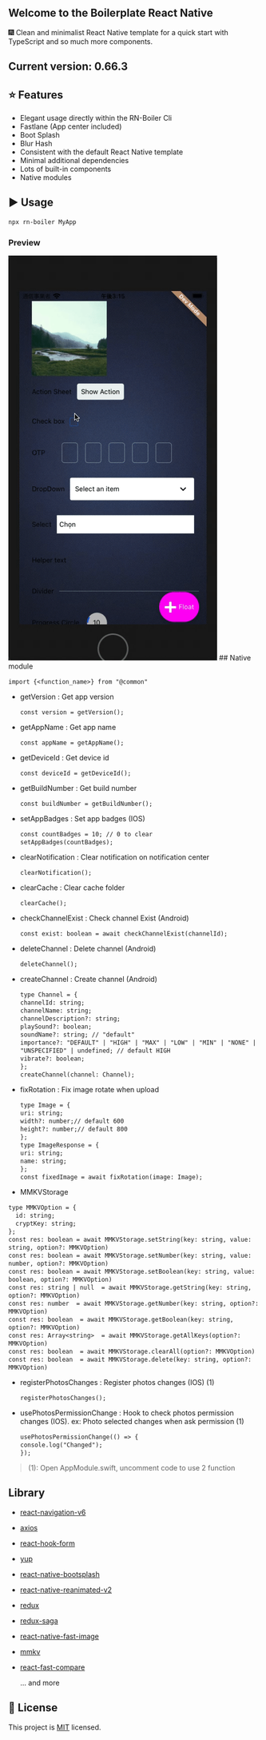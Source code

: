 ## Welcome to the Boilerplate React Native

:fireworks: Clean and minimalist React Native template for a quick start with TypeScript and so much more components.

## Current version: 0.66.3

## :star: Features

- Elegant usage directly within the RN-Boiler Cli
- Fastlane (App center included)
- Boot Splash
- Blur Hash
- Consistent with the default React Native template
- Minimal additional dependencies
- Lots of built-in components
- Native modules

## :arrow_forward: Usage

```sh
npx rn-boiler MyApp
```

<h3>Preview</h3>
<img src="./preview.gif">
## Native module

```
import {<function_name>} from "@common" 
```

- getVersion : Get app version

    ```tsx
    const version = getVersion(); 
    ```

- getAppName : Get app name

    ```tsx
    const appName = getAppName(); 
    ```

- getDeviceId : Get device id

    ```tsx
    const deviceId = getDeviceId(); 
    ```

- getBuildNumber : Get build number

    ```tsx
    const buildNumber = getBuildNumber(); 
    ```

- setAppBadges : Set app badges (IOS)

    ```tsx
    const countBadges = 10; // 0 to clear
    setAppBadges(countBadges); 
    ```

- clearNotification : Clear notification on notification center

    ```tsx
    clearNotification(); 
    ```

- clearCache : Clear cache folder

    ```tsx
    clearCache(); 
    ```

- checkChannelExist : Check channel Exist (Android)

    ```tsx
    const exist: boolean = await checkChannelExist(channelId); 
    ```

- deleteChannel : Delete channel (Android)

    ```tsx
    deleteChannel(); 
    ```

- createChannel : Create channel (Android)

    ```tsx
    type Channel = {
    channelId: string;
    channelName: string;
    channelDescription?: string;
    playSound?: boolean;
    soundName?: string; // "default"
    importance?: "DEFAULT" | "HIGH" | "MAX" | "LOW" | "MIN" | "NONE" | "UNSPECIFIED" | undefined; // default HIGH
    vibrate?: boolean;
    };
    createChannel(channel: Channel); 
    ```

- fixRotation : Fix image rotate when upload

    ```tsx
    type Image = {
    uri: string;
    width?: number;// default 600
    height?: number;// default 800
    };
    type ImageResponse = {
    uri: string;
    name: string;
    };
    const fixedImage = await fixRotation(image: Image); 
    ```

- MMKVStorage

```tsx
type MMKVOption = {
  id: string;
  cryptKey: string;
};
const res: boolean = await MMKVStorage.setString(key: string, value: string, option?: MMKVOption)
const res: boolean = await MMKVStorage.setNumber(key: string, value: number, option?: MMKVOption)
const res: boolean = await MMKVStorage.setBoolean(key: string, value: boolean, option?: MMKVOption)
const res: string | null  = await MMKVStorage.getString(key: string, option?: MMKVOption)
const res: number  = await MMKVStorage.getNumber(key: string, option?: MMKVOption)
const res: boolean  = await MMKVStorage.getBoolean(key: string, option?: MMKVOption)
const res: Array<string>  = await MMKVStorage.getAllKeys(option?: MMKVOption)
const res: boolean  = await MMKVStorage.clearAll(option?: MMKVOption)
const res: boolean  = await MMKVStorage.delete(key: string, option?: MMKVOption)

```

- registerPhotosChanges : Register photos changes (IOS) (1)

    ```tsx
    registerPhotosChanges(); 
    ```

- usePhotosPermissionChange : Hook to check photos permission changes (IOS). ex: Photo selected changes when ask permission (1)

    ```tsx
    usePhotosPermissionChange(() => {
    console.log("Changed");
    });
    ```
  
>(1): Open AppModule.swift, uncomment code to use 2 function

## Library

- [react-navigation-v6](https://reactnavigation.org)
- [axios](https://axios-http.com)
- [react-hook-form](https://www.react-hook-form.com)
- [yup](https://github.com/jquense/yup)
- [react-native-bootsplash](https://github.com/zoontek/react-native-bootsplash)
- [react-native-reanimated-v2](https://github.com/software-mansion/react-native-reanimated#readme)
- [redux](http://redux.js.org)
- [redux-saga](https://redux-saga.js.org/)
- [react-native-fast-image](https://github.com/DylanVann/react-native-fast-image#readme)
- [mmkv](https://github.com/Tencent/MMKV)
- [react-fast-compare](https://github.com/FormidableLabs/react-fast-compare)

    ... and more

## :bookmark: License

This project is [MIT](LICENSE) licensed.
